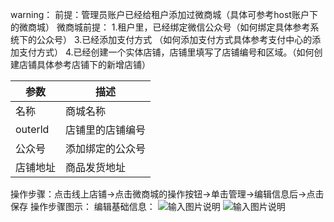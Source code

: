 warning：
前提：管理员账户已经给租户添加过微商城（具体可参考host账户下的微商城）
微商城前提：
1.租户里，已经绑定微信公众号（如何绑定具体参考系统下的公众号）
3.已经添加支付方式  （如何添加支付方式具体参考支付中心的添加支付方式）
4.已经创建一个实体店铺，店铺里填写了店铺编号和区域。（如何创建店铺具体参考店铺下的新增店铺）

| 参数  | 描述  |
|---|---|
| 名称  | 商城名称  |
|outerld   | 店铺里的店铺编号  |
| 公众号  | 添加绑定的公众号  |
| 店铺地址  | 商品发货地址  |


操作步骤：点击线上店铺→点击微商城的操作按钮→单击管理→编辑信息后→点击保存
操作步骤图示：
编辑基础信息：
![输入图片说明](https://images.gitee.com/uploads/images/2021/0508/135222_8004b860_8867015.png "屏幕截图.png")
![输入图片说明](https://images.gitee.com/uploads/images/2021/0601/105637_0c7844ee_8867015.png "屏幕截图.png")